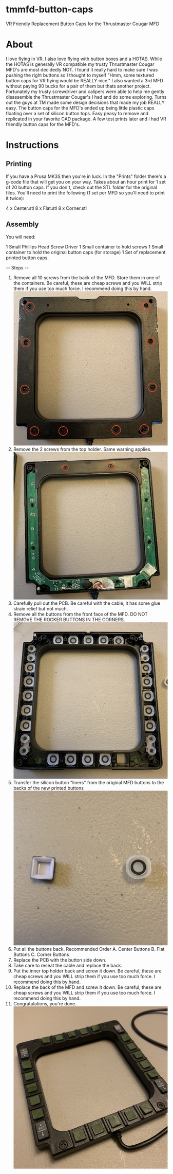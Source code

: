 # tmmfd-button-caps
VR Friendly Replacement Button Caps for the Thrustmaster Cougar MFD

# About

I love flying in VR. I also love flying with button boxes and a HOTAS. While the HOTAS is generally VR compatible my trusty Thrustmaster Cougar MFD's are most decidedly NOT. I found it really hard to make sure I was pushing the right buttons so I thought to myself "Hmm, some textured button caps for VR flying would be REALLY nice." I also wanted a 3rd MFD without paying 90 bucks for a pair of them but thats another project. Fortunately my trusty screwdriver and calipers were able to help me gently disassemble the Thrustmaster Cougar's I had and do some exploring. Turns out the guys at TM made some design decisions that made my job REALLY easy. The button caps for the MFD's ended up being little plastic caps floating over a set of silicon button tops. Easy peasy to remove and replicated in your favorite CAD package. A few test prints later and I had VR friendly button caps for the MFD's.

# Instructions

## Printing

If you have a Prusa MK3S then you're in luck. In the "Prints" folder there's a g-code file that will get you on your way. Takes about an hour print for 1 set of 20 button caps. If you don't, check out the STL folder for the original files. You'll need to print the following (1 set per MFD so you'll need to print it twice): 

4 x Center.stl
8 x Flat.stl
8 x Corner.stl

## Assembly

You will need:

1 Small Phillips Head Screw Driver
1 Small container to hold screws
1 Small container to hold the original button caps (for storage)
1 Set of replacement printed button caps.

-- Steps --

1. Remove all 10 screws from the back of the MFD. Store them in one of the containers. Be careful, these are cheap screws and you WILL strip them if you use too much force. I recommend doing this by hand.
![Process 1 Image](Pictures/Process1.png)
2. Remove the 2 screws from the top holder. Same warning applies.
![Process 2 Image](Pictures/Process2.png)
3. Carefully pull out the PCB. Be careful with the cable, it has some glue strain relief but not much.
4. Remove all the buttons from the front face of the MFD. DO NOT REMOVE THE ROCKER BUTTONS IN THE CORNERS.
![Process 3 Image](Pictures/Process3.png)
5. Transfer the silicon button "liners" from the original MFD buttons to the backs of the new printed buttons
![Process 4 Image](Pictures/Process4.png)
6. Put all the buttons back.
    Recommended Order
        A. Center Buttons
        B. Flat Buttons
        C. Corner Buttons
7. Replace the PCB with the button side down.
8. Take care to reseat the cable and replace the back.
9. Put the inner top holder back and screw it down. Be careful, these are cheap screws and you WILL strip them if you use too much force. I recommend doing this by hand.
10. Replace the back of the MFD and screw it down. Be careful, these are cheap screws and you WILL strip them if you use too much force. I recommend doing this by hand.
11. Congratulations, you're done.
![Process 5 Image](Pictures/Process5.png)